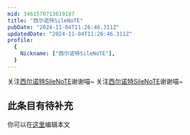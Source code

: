 ```yaml
---
mid: 3461570713619187
title: "西尔诺特SileNoTE"
pubDate: "2024-11-04T11:26:46.311Z"
updatedDate: "2024-11-04T11:26:46.311Z"
profile:
  {
    Nickname: ["西尔诺特SileNoTE"],
  }
---
```


关注[西尔诺特SileNoTE](https://space.bilibili.com/3461570713619187)谢谢喵~ 关注[西尔诺特SileNoTE](https://space.bilibili.com/3461570713619187)谢谢喵~

## 此条目有待补充
你可以在[这里](https://github.com/Yuhanawa/VTuber.ICU/edit/master/src/content/v/西尔诺特SileNoTE/index.md)编辑本文

